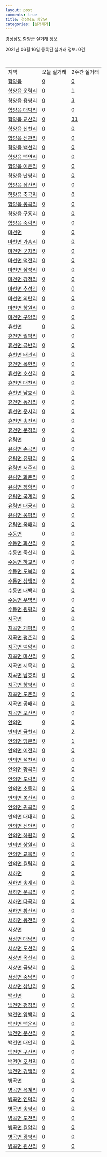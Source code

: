 ```yaml
---
layout: post
comments: true
title: 경상남도 함양군
categories: [실거래가]
---
```


경상남도 함양군 실거래 정보

2021년 06월 16일 등록된 실거래 정보: 0건

<script type="text/javascript">
  google.charts.load('current', {'packages':['corechart']});
  google.charts.setOnLoadCallback(drawChart);

  function drawChart() {
    var data = google.visualization.arrayToDataTable([['거래일', '매매', '전월세', '전매'], ['2021-05', 12, 2, 0], ['2021-04', 11, 6, 0], ['2021-03', 1, 2, 0], ['2021-06', 4, 0, 0]]);

    var options = {
      title: '최근 유형별 거래량 추이',
      legend: { position: 'bottom' }
    };

    var chart = new google.visualization.LineChart(document.getElementById('columnchart_material'));
    chart.draw(data, (options));
  }
</script>

<div id="columnchart_material" style="width: 450px; margin-left: -35px"></div>
<br>
<table class="sortable">
  <tr>
    <td>지역</td>
    <td>오늘 실거래</td>
    <td>2주간 실거래</td>
  </tr>

  
  <tr class="item">
    <td><a href="4887025000.html">함양읍</a></td>
    <td><a href="4887025000.html">0</a></td>
    <td><a href="4887025000.html">0</a></td>
  </tr>
    

  <tr class="item">
    <td><a href="4887025021.html">함양읍 운림리</a></td>
    <td><a href="4887025021.html">0</a></td>
    <td><a href="4887025021.html">1</a></td>
  </tr>
    

  <tr class="item">
    <td><a href="4887025022.html">함양읍 용평리</a></td>
    <td><a href="4887025022.html">0</a></td>
    <td><a href="4887025022.html">3</a></td>
  </tr>
    

  <tr class="item">
    <td><a href="4887025023.html">함양읍 대덕리</a></td>
    <td><a href="4887025023.html">0</a></td>
    <td><a href="4887025023.html">0</a></td>
  </tr>
    

  <tr class="item">
    <td><a href="4887025024.html">함양읍 교산리</a></td>
    <td><a href="4887025024.html">0</a></td>
    <td><a href="4887025024.html">31</a></td>
  </tr>
    

  <tr class="item">
    <td><a href="4887025025.html">함양읍 신천리</a></td>
    <td><a href="4887025025.html">0</a></td>
    <td><a href="4887025025.html">0</a></td>
  </tr>
    

  <tr class="item">
    <td><a href="4887025026.html">함양읍 신관리</a></td>
    <td><a href="4887025026.html">0</a></td>
    <td><a href="4887025026.html">0</a></td>
  </tr>
    

  <tr class="item">
    <td><a href="4887025027.html">함양읍 백천리</a></td>
    <td><a href="4887025027.html">0</a></td>
    <td><a href="4887025027.html">0</a></td>
  </tr>
    

  <tr class="item">
    <td><a href="4887025028.html">함양읍 백연리</a></td>
    <td><a href="4887025028.html">0</a></td>
    <td><a href="4887025028.html">0</a></td>
  </tr>
    

  <tr class="item">
    <td><a href="4887025029.html">함양읍 이은리</a></td>
    <td><a href="4887025029.html">0</a></td>
    <td><a href="4887025029.html">0</a></td>
  </tr>
    

  <tr class="item">
    <td><a href="4887025030.html">함양읍 난평리</a></td>
    <td><a href="4887025030.html">0</a></td>
    <td><a href="4887025030.html">0</a></td>
  </tr>
    

  <tr class="item">
    <td><a href="4887025031.html">함양읍 삼산리</a></td>
    <td><a href="4887025031.html">0</a></td>
    <td><a href="4887025031.html">0</a></td>
  </tr>
    

  <tr class="item">
    <td><a href="4887025032.html">함양읍 죽곡리</a></td>
    <td><a href="4887025032.html">0</a></td>
    <td><a href="4887025032.html">0</a></td>
  </tr>
    

  <tr class="item">
    <td><a href="4887025033.html">함양읍 웅곡리</a></td>
    <td><a href="4887025033.html">0</a></td>
    <td><a href="4887025033.html">0</a></td>
  </tr>
    

  <tr class="item">
    <td><a href="4887025034.html">함양읍 구룡리</a></td>
    <td><a href="4887025034.html">0</a></td>
    <td><a href="4887025034.html">0</a></td>
  </tr>
    

  <tr class="item">
    <td><a href="4887025035.html">함양읍 죽림리</a></td>
    <td><a href="4887025035.html">0</a></td>
    <td><a href="4887025035.html">0</a></td>
  </tr>
    

  <tr class="item">
    <td><a href="4887031000.html">마천면</a></td>
    <td><a href="4887031000.html">0</a></td>
    <td><a href="4887031000.html">0</a></td>
  </tr>
    

  <tr class="item">
    <td><a href="4887031021.html">마천면 가흥리</a></td>
    <td><a href="4887031021.html">0</a></td>
    <td><a href="4887031021.html">0</a></td>
  </tr>
    

  <tr class="item">
    <td><a href="4887031022.html">마천면 군자리</a></td>
    <td><a href="4887031022.html">0</a></td>
    <td><a href="4887031022.html">0</a></td>
  </tr>
    

  <tr class="item">
    <td><a href="4887031023.html">마천면 덕전리</a></td>
    <td><a href="4887031023.html">0</a></td>
    <td><a href="4887031023.html">0</a></td>
  </tr>
    

  <tr class="item">
    <td><a href="4887031024.html">마천면 삼정리</a></td>
    <td><a href="4887031024.html">0</a></td>
    <td><a href="4887031024.html">0</a></td>
  </tr>
    

  <tr class="item">
    <td><a href="4887031025.html">마천면 강청리</a></td>
    <td><a href="4887031025.html">0</a></td>
    <td><a href="4887031025.html">0</a></td>
  </tr>
    

  <tr class="item">
    <td><a href="4887031026.html">마천면 추성리</a></td>
    <td><a href="4887031026.html">0</a></td>
    <td><a href="4887031026.html">0</a></td>
  </tr>
    

  <tr class="item">
    <td><a href="4887031027.html">마천면 의탄리</a></td>
    <td><a href="4887031027.html">0</a></td>
    <td><a href="4887031027.html">0</a></td>
  </tr>
    

  <tr class="item">
    <td><a href="4887031028.html">마천면 창원리</a></td>
    <td><a href="4887031028.html">0</a></td>
    <td><a href="4887031028.html">0</a></td>
  </tr>
    

  <tr class="item">
    <td><a href="4887031029.html">마천면 구양리</a></td>
    <td><a href="4887031029.html">0</a></td>
    <td><a href="4887031029.html">0</a></td>
  </tr>
    

  <tr class="item">
    <td><a href="4887032000.html">휴천면</a></td>
    <td><a href="4887032000.html">0</a></td>
    <td><a href="4887032000.html">0</a></td>
  </tr>
    

  <tr class="item">
    <td><a href="4887032021.html">휴천면 월평리</a></td>
    <td><a href="4887032021.html">0</a></td>
    <td><a href="4887032021.html">0</a></td>
  </tr>
    

  <tr class="item">
    <td><a href="4887032022.html">휴천면 금반리</a></td>
    <td><a href="4887032022.html">0</a></td>
    <td><a href="4887032022.html">0</a></td>
  </tr>
    

  <tr class="item">
    <td><a href="4887032023.html">휴천면 태관리</a></td>
    <td><a href="4887032023.html">0</a></td>
    <td><a href="4887032023.html">0</a></td>
  </tr>
    

  <tr class="item">
    <td><a href="4887032024.html">휴천면 목현리</a></td>
    <td><a href="4887032024.html">0</a></td>
    <td><a href="4887032024.html">0</a></td>
  </tr>
    

  <tr class="item">
    <td><a href="4887032025.html">휴천면 호산리</a></td>
    <td><a href="4887032025.html">0</a></td>
    <td><a href="4887032025.html">0</a></td>
  </tr>
    

  <tr class="item">
    <td><a href="4887032026.html">휴천면 대천리</a></td>
    <td><a href="4887032026.html">0</a></td>
    <td><a href="4887032026.html">0</a></td>
  </tr>
    

  <tr class="item">
    <td><a href="4887032027.html">휴천면 남호리</a></td>
    <td><a href="4887032027.html">0</a></td>
    <td><a href="4887032027.html">0</a></td>
  </tr>
    

  <tr class="item">
    <td><a href="4887032028.html">휴천면 동강리</a></td>
    <td><a href="4887032028.html">0</a></td>
    <td><a href="4887032028.html">0</a></td>
  </tr>
    

  <tr class="item">
    <td><a href="4887032029.html">휴천면 운서리</a></td>
    <td><a href="4887032029.html">0</a></td>
    <td><a href="4887032029.html">0</a></td>
  </tr>
    

  <tr class="item">
    <td><a href="4887032030.html">휴천면 송전리</a></td>
    <td><a href="4887032030.html">0</a></td>
    <td><a href="4887032030.html">0</a></td>
  </tr>
    

  <tr class="item">
    <td><a href="4887032031.html">휴천면 문정리</a></td>
    <td><a href="4887032031.html">0</a></td>
    <td><a href="4887032031.html">0</a></td>
  </tr>
    

  <tr class="item">
    <td><a href="4887033000.html">유림면</a></td>
    <td><a href="4887033000.html">0</a></td>
    <td><a href="4887033000.html">0</a></td>
  </tr>
    

  <tr class="item">
    <td><a href="4887033021.html">유림면 손곡리</a></td>
    <td><a href="4887033021.html">0</a></td>
    <td><a href="4887033021.html">0</a></td>
  </tr>
    

  <tr class="item">
    <td><a href="4887033022.html">유림면 유평리</a></td>
    <td><a href="4887033022.html">0</a></td>
    <td><a href="4887033022.html">0</a></td>
  </tr>
    

  <tr class="item">
    <td><a href="4887033023.html">유림면 서주리</a></td>
    <td><a href="4887033023.html">0</a></td>
    <td><a href="4887033023.html">0</a></td>
  </tr>
    

  <tr class="item">
    <td><a href="4887033024.html">유림면 화촌리</a></td>
    <td><a href="4887033024.html">0</a></td>
    <td><a href="4887033024.html">0</a></td>
  </tr>
    

  <tr class="item">
    <td><a href="4887033025.html">유림면 장항리</a></td>
    <td><a href="4887033025.html">0</a></td>
    <td><a href="4887033025.html">0</a></td>
  </tr>
    

  <tr class="item">
    <td><a href="4887033026.html">유림면 국계리</a></td>
    <td><a href="4887033026.html">0</a></td>
    <td><a href="4887033026.html">0</a></td>
  </tr>
    

  <tr class="item">
    <td><a href="4887033027.html">유림면 대궁리</a></td>
    <td><a href="4887033027.html">0</a></td>
    <td><a href="4887033027.html">0</a></td>
  </tr>
    

  <tr class="item">
    <td><a href="4887033028.html">유림면 웅평리</a></td>
    <td><a href="4887033028.html">0</a></td>
    <td><a href="4887033028.html">0</a></td>
  </tr>
    

  <tr class="item">
    <td><a href="4887033029.html">유림면 옥매리</a></td>
    <td><a href="4887033029.html">0</a></td>
    <td><a href="4887033029.html">0</a></td>
  </tr>
    

  <tr class="item">
    <td><a href="4887034000.html">수동면</a></td>
    <td><a href="4887034000.html">0</a></td>
    <td><a href="4887034000.html">0</a></td>
  </tr>
    

  <tr class="item">
    <td><a href="4887034021.html">수동면 화산리</a></td>
    <td><a href="4887034021.html">0</a></td>
    <td><a href="4887034021.html">0</a></td>
  </tr>
    

  <tr class="item">
    <td><a href="4887034022.html">수동면 죽산리</a></td>
    <td><a href="4887034022.html">0</a></td>
    <td><a href="4887034022.html">0</a></td>
  </tr>
    

  <tr class="item">
    <td><a href="4887034023.html">수동면 하교리</a></td>
    <td><a href="4887034023.html">0</a></td>
    <td><a href="4887034023.html">0</a></td>
  </tr>
    

  <tr class="item">
    <td><a href="4887034024.html">수동면 도북리</a></td>
    <td><a href="4887034024.html">0</a></td>
    <td><a href="4887034024.html">0</a></td>
  </tr>
    

  <tr class="item">
    <td><a href="4887034025.html">수동면 상백리</a></td>
    <td><a href="4887034025.html">0</a></td>
    <td><a href="4887034025.html">0</a></td>
  </tr>
    

  <tr class="item">
    <td><a href="4887034026.html">수동면 내백리</a></td>
    <td><a href="4887034026.html">0</a></td>
    <td><a href="4887034026.html">0</a></td>
  </tr>
    

  <tr class="item">
    <td><a href="4887034027.html">수동면 우명리</a></td>
    <td><a href="4887034027.html">0</a></td>
    <td><a href="4887034027.html">0</a></td>
  </tr>
    

  <tr class="item">
    <td><a href="4887034028.html">수동면 원평리</a></td>
    <td><a href="4887034028.html">0</a></td>
    <td><a href="4887034028.html">0</a></td>
  </tr>
    

  <tr class="item">
    <td><a href="4887035000.html">지곡면</a></td>
    <td><a href="4887035000.html">0</a></td>
    <td><a href="4887035000.html">0</a></td>
  </tr>
    

  <tr class="item">
    <td><a href="4887035021.html">지곡면 개평리</a></td>
    <td><a href="4887035021.html">0</a></td>
    <td><a href="4887035021.html">0</a></td>
  </tr>
    

  <tr class="item">
    <td><a href="4887035022.html">지곡면 평촌리</a></td>
    <td><a href="4887035022.html">0</a></td>
    <td><a href="4887035022.html">0</a></td>
  </tr>
    

  <tr class="item">
    <td><a href="4887035023.html">지곡면 덕암리</a></td>
    <td><a href="4887035023.html">0</a></td>
    <td><a href="4887035023.html">0</a></td>
  </tr>
    

  <tr class="item">
    <td><a href="4887035024.html">지곡면 마산리</a></td>
    <td><a href="4887035024.html">0</a></td>
    <td><a href="4887035024.html">0</a></td>
  </tr>
    

  <tr class="item">
    <td><a href="4887035025.html">지곡면 시목리</a></td>
    <td><a href="4887035025.html">0</a></td>
    <td><a href="4887035025.html">0</a></td>
  </tr>
    

  <tr class="item">
    <td><a href="4887035026.html">지곡면 남효리</a></td>
    <td><a href="4887035026.html">0</a></td>
    <td><a href="4887035026.html">0</a></td>
  </tr>
    

  <tr class="item">
    <td><a href="4887035027.html">지곡면 창평리</a></td>
    <td><a href="4887035027.html">0</a></td>
    <td><a href="4887035027.html">0</a></td>
  </tr>
    

  <tr class="item">
    <td><a href="4887035028.html">지곡면 도촌리</a></td>
    <td><a href="4887035028.html">0</a></td>
    <td><a href="4887035028.html">0</a></td>
  </tr>
    

  <tr class="item">
    <td><a href="4887035029.html">지곡면 공배리</a></td>
    <td><a href="4887035029.html">0</a></td>
    <td><a href="4887035029.html">0</a></td>
  </tr>
    

  <tr class="item">
    <td><a href="4887035030.html">지곡면 보산리</a></td>
    <td><a href="4887035030.html">0</a></td>
    <td><a href="4887035030.html">0</a></td>
  </tr>
    

  <tr class="item">
    <td><a href="4887036000.html">안의면</a></td>
    <td><a href="4887036000.html">0</a></td>
    <td><a href="4887036000.html">0</a></td>
  </tr>
    

  <tr class="item">
    <td><a href="4887036021.html">안의면 금천리</a></td>
    <td><a href="4887036021.html">0</a></td>
    <td><a href="4887036021.html">2</a></td>
  </tr>
    

  <tr class="item">
    <td><a href="4887036022.html">안의면 당본리</a></td>
    <td><a href="4887036022.html">0</a></td>
    <td><a href="4887036022.html">1</a></td>
  </tr>
    

  <tr class="item">
    <td><a href="4887036023.html">안의면 이전리</a></td>
    <td><a href="4887036023.html">0</a></td>
    <td><a href="4887036023.html">0</a></td>
  </tr>
    

  <tr class="item">
    <td><a href="4887036024.html">안의면 석천리</a></td>
    <td><a href="4887036024.html">0</a></td>
    <td><a href="4887036024.html">0</a></td>
  </tr>
    

  <tr class="item">
    <td><a href="4887036025.html">안의면 황곡리</a></td>
    <td><a href="4887036025.html">0</a></td>
    <td><a href="4887036025.html">0</a></td>
  </tr>
    

  <tr class="item">
    <td><a href="4887036026.html">안의면 도림리</a></td>
    <td><a href="4887036026.html">0</a></td>
    <td><a href="4887036026.html">0</a></td>
  </tr>
    

  <tr class="item">
    <td><a href="4887036027.html">안의면 초동리</a></td>
    <td><a href="4887036027.html">0</a></td>
    <td><a href="4887036027.html">0</a></td>
  </tr>
    

  <tr class="item">
    <td><a href="4887036028.html">안의면 봉산리</a></td>
    <td><a href="4887036028.html">0</a></td>
    <td><a href="4887036028.html">0</a></td>
  </tr>
    

  <tr class="item">
    <td><a href="4887036029.html">안의면 귀곡리</a></td>
    <td><a href="4887036029.html">0</a></td>
    <td><a href="4887036029.html">0</a></td>
  </tr>
    

  <tr class="item">
    <td><a href="4887036030.html">안의면 대대리</a></td>
    <td><a href="4887036030.html">0</a></td>
    <td><a href="4887036030.html">0</a></td>
  </tr>
    

  <tr class="item">
    <td><a href="4887036031.html">안의면 신안리</a></td>
    <td><a href="4887036031.html">0</a></td>
    <td><a href="4887036031.html">0</a></td>
  </tr>
    

  <tr class="item">
    <td><a href="4887036032.html">안의면 하원리</a></td>
    <td><a href="4887036032.html">0</a></td>
    <td><a href="4887036032.html">0</a></td>
  </tr>
    

  <tr class="item">
    <td><a href="4887036033.html">안의면 상원리</a></td>
    <td><a href="4887036033.html">0</a></td>
    <td><a href="4887036033.html">0</a></td>
  </tr>
    

  <tr class="item">
    <td><a href="4887036034.html">안의면 교북리</a></td>
    <td><a href="4887036034.html">0</a></td>
    <td><a href="4887036034.html">0</a></td>
  </tr>
    

  <tr class="item">
    <td><a href="4887036035.html">안의면 월림리</a></td>
    <td><a href="4887036035.html">0</a></td>
    <td><a href="4887036035.html">0</a></td>
  </tr>
    

  <tr class="item">
    <td><a href="4887037000.html">서하면</a></td>
    <td><a href="4887037000.html">0</a></td>
    <td><a href="4887037000.html">0</a></td>
  </tr>
    

  <tr class="item">
    <td><a href="4887037021.html">서하면 송계리</a></td>
    <td><a href="4887037021.html">0</a></td>
    <td><a href="4887037021.html">0</a></td>
  </tr>
    

  <tr class="item">
    <td><a href="4887037022.html">서하면 운곡리</a></td>
    <td><a href="4887037022.html">0</a></td>
    <td><a href="4887037022.html">0</a></td>
  </tr>
    

  <tr class="item">
    <td><a href="4887037023.html">서하면 다곡리</a></td>
    <td><a href="4887037023.html">0</a></td>
    <td><a href="4887037023.html">0</a></td>
  </tr>
    

  <tr class="item">
    <td><a href="4887037024.html">서하면 황산리</a></td>
    <td><a href="4887037024.html">0</a></td>
    <td><a href="4887037024.html">0</a></td>
  </tr>
    

  <tr class="item">
    <td><a href="4887037025.html">서하면 봉전리</a></td>
    <td><a href="4887037025.html">0</a></td>
    <td><a href="4887037025.html">0</a></td>
  </tr>
    

  <tr class="item">
    <td><a href="4887038000.html">서상면</a></td>
    <td><a href="4887038000.html">0</a></td>
    <td><a href="4887038000.html">0</a></td>
  </tr>
    

  <tr class="item">
    <td><a href="4887038021.html">서상면 대남리</a></td>
    <td><a href="4887038021.html">0</a></td>
    <td><a href="4887038021.html">0</a></td>
  </tr>
    

  <tr class="item">
    <td><a href="4887038022.html">서상면 도천리</a></td>
    <td><a href="4887038022.html">0</a></td>
    <td><a href="4887038022.html">0</a></td>
  </tr>
    

  <tr class="item">
    <td><a href="4887038023.html">서상면 옥산리</a></td>
    <td><a href="4887038023.html">0</a></td>
    <td><a href="4887038023.html">0</a></td>
  </tr>
    

  <tr class="item">
    <td><a href="4887038024.html">서상면 금당리</a></td>
    <td><a href="4887038024.html">0</a></td>
    <td><a href="4887038024.html">0</a></td>
  </tr>
    

  <tr class="item">
    <td><a href="4887038025.html">서상면 중남리</a></td>
    <td><a href="4887038025.html">0</a></td>
    <td><a href="4887038025.html">0</a></td>
  </tr>
    

  <tr class="item">
    <td><a href="4887038026.html">서상면 상남리</a></td>
    <td><a href="4887038026.html">0</a></td>
    <td><a href="4887038026.html">0</a></td>
  </tr>
    

  <tr class="item">
    <td><a href="4887039000.html">백전면</a></td>
    <td><a href="4887039000.html">0</a></td>
    <td><a href="4887039000.html">0</a></td>
  </tr>
    

  <tr class="item">
    <td><a href="4887039021.html">백전면 평정리</a></td>
    <td><a href="4887039021.html">0</a></td>
    <td><a href="4887039021.html">0</a></td>
  </tr>
    

  <tr class="item">
    <td><a href="4887039022.html">백전면 양백리</a></td>
    <td><a href="4887039022.html">0</a></td>
    <td><a href="4887039022.html">0</a></td>
  </tr>
    

  <tr class="item">
    <td><a href="4887039023.html">백전면 백운리</a></td>
    <td><a href="4887039023.html">0</a></td>
    <td><a href="4887039023.html">0</a></td>
  </tr>
    

  <tr class="item">
    <td><a href="4887039024.html">백전면 운산리</a></td>
    <td><a href="4887039024.html">0</a></td>
    <td><a href="4887039024.html">0</a></td>
  </tr>
    

  <tr class="item">
    <td><a href="4887039025.html">백전면 대안리</a></td>
    <td><a href="4887039025.html">0</a></td>
    <td><a href="4887039025.html">0</a></td>
  </tr>
    

  <tr class="item">
    <td><a href="4887039026.html">백전면 구산리</a></td>
    <td><a href="4887039026.html">0</a></td>
    <td><a href="4887039026.html">0</a></td>
  </tr>
    

  <tr class="item">
    <td><a href="4887039027.html">백전면 오천리</a></td>
    <td><a href="4887039027.html">0</a></td>
    <td><a href="4887039027.html">0</a></td>
  </tr>
    

  <tr class="item">
    <td><a href="4887039028.html">백전면 경백리</a></td>
    <td><a href="4887039028.html">0</a></td>
    <td><a href="4887039028.html">0</a></td>
  </tr>
    

  <tr class="item">
    <td><a href="4887040000.html">병곡면</a></td>
    <td><a href="4887040000.html">0</a></td>
    <td><a href="4887040000.html">0</a></td>
  </tr>
    

  <tr class="item">
    <td><a href="4887040021.html">병곡면 옥계리</a></td>
    <td><a href="4887040021.html">0</a></td>
    <td><a href="4887040021.html">0</a></td>
  </tr>
    

  <tr class="item">
    <td><a href="4887040022.html">병곡면 연덕리</a></td>
    <td><a href="4887040022.html">0</a></td>
    <td><a href="4887040022.html">0</a></td>
  </tr>
    

  <tr class="item">
    <td><a href="4887040023.html">병곡면 송평리</a></td>
    <td><a href="4887040023.html">0</a></td>
    <td><a href="4887040023.html">0</a></td>
  </tr>
    

  <tr class="item">
    <td><a href="4887040024.html">병곡면 도천리</a></td>
    <td><a href="4887040024.html">0</a></td>
    <td><a href="4887040024.html">0</a></td>
  </tr>
    

  <tr class="item">
    <td><a href="4887040025.html">병곡면 월암리</a></td>
    <td><a href="4887040025.html">0</a></td>
    <td><a href="4887040025.html">0</a></td>
  </tr>
    

  <tr class="item">
    <td><a href="4887040026.html">병곡면 광평리</a></td>
    <td><a href="4887040026.html">0</a></td>
    <td><a href="4887040026.html">0</a></td>
  </tr>
    

  <tr class="item">
    <td><a href="4887040027.html">병곡면 원산리</a></td>
    <td><a href="4887040027.html">0</a></td>
    <td><a href="4887040027.html">0</a></td>
  </tr>
    


</table>


    